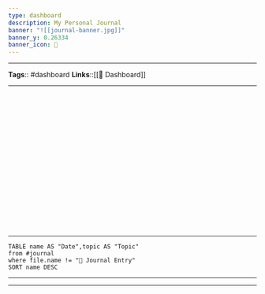 ```yaml
---
type: dashboard
description: My Personal Journal
banner: "![[journal-banner.jpg]]"
banner_y: 0.26334
banner_icon: 📒
---
```

---
**Tags**:: #dashboard
**Links**::[[📰 Dashboard]]

---

<div style="
background-image: url(https://i.ibb.co/fd79Dc8/texture.png);
background-repeat: repeat;
-webkit-background-clip: text;
-webkit-text-fill-color: transparent;
font-size: 120px;
font-weight: 800;
font-family: Impact, Haettenschweiler, 'Arial Narrow Bold', sans-serif;
text-align: center;"
>JOURNAL</div>

---

```dataview
TABLE name AS "Date",topic AS "Topic"
from #journal 
where file.name != "📒 Journal Entry"
SORT name DESC
```
---
---

